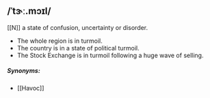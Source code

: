 ## /ˈtɝː.mɔɪl/
[[N]]
a state of confusion, uncertainty or disorder.

- The whole region is in turmoil.
- The country is in a state of political turmoil.
- The Stock Exchange is in turmoil following a huge wave of selling.

##### Synonyms:
- [[Havoc]]